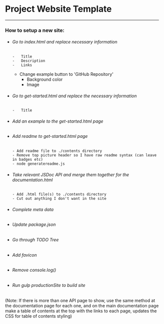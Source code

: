 # Project Website Template

---

### How to setup a new site:

-   ###### Go to index.html and replace necessary information

        -   Title
        -   Description
        -   Links
	-   Change example button to 'GitHub Repository'
        -   Background color
        -   Image

-   ###### Go to get-started.html and replace the necessary information

        -   Title

-   ###### Add an example to the get-started.html page

-   ###### Add readme to get-started.html page

        - Add readme file to ./contents directory
        - Remove top picture header so I have raw readme syntax (can leave in badges etc)
        - node generatereadme.js

-   ###### Take relevant JSDoc API and merge them together for the documentation.html

        - Add .html file(s) to ./contents directory
        - Cut out anything I don't want in the site

-   ###### Complete meta data

-   ###### Update package.json

-   ###### Go through TODO Tree

-   ###### Add favicon

-   ###### Remove console.log()

-   ###### Run gulp productionSite to build site

(Note: If there is more than one API page to show, use the same method at the documentation page for each one, and on the main documentation page make a table of contents at the top with the links to each page, updates the CSS for table of contents styling)

